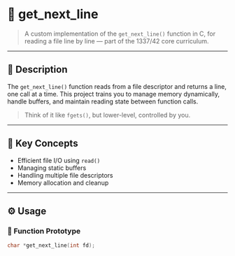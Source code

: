 # 📜 get_next_line

> A custom implementation of the `get_next_line()` function in C, for reading a file line by line — part of the 1337/42 core curriculum.

---

## 📘 Description

The `get_next_line()` function reads from a file descriptor and returns a line, one call at a time. This project trains you to manage memory dynamically, handle buffers, and maintain reading state between function calls.

> Think of it like `fgets()`, but lower-level, controlled by you.

---

## 🧠 Key Concepts

- Efficient file I/O using `read()`
- Managing static buffers
- Handling multiple file descriptors
- Memory allocation and cleanup

---

## ⚙️ Usage

### 🔧 Function Prototype

```c
char *get_next_line(int fd);
